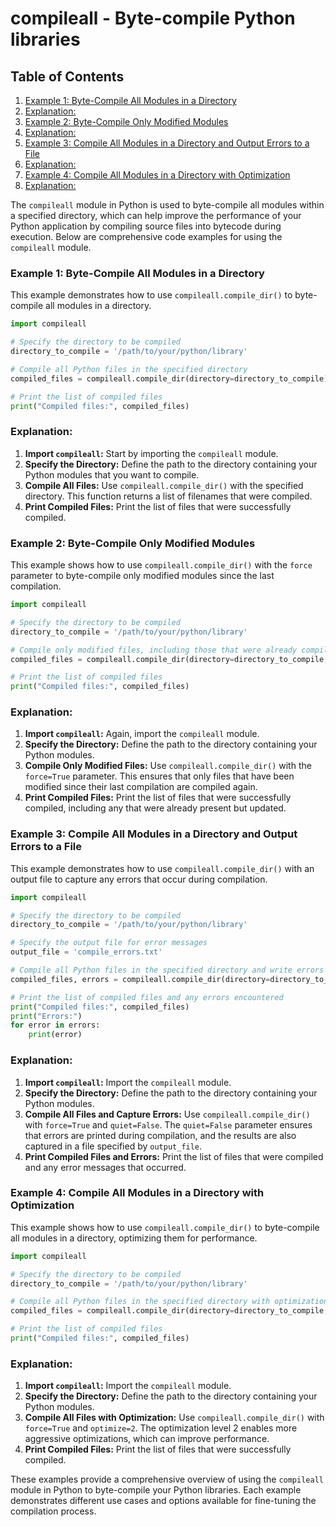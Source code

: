 # compileall - Byte-compile Python libraries
## Table of Contents

1. [Example 1: Byte-Compile All Modules in a Directory](#example-1-byte-compile-all-modules-in-a-directory)
2. [Explanation:](#explanation)
3. [Example 2: Byte-Compile Only Modified Modules](#example-2-byte-compile-only-modified-modules)
4. [Explanation:](#explanation)
5. [Example 3: Compile All Modules in a Directory and Output Errors to a File](#example-3-compile-all-modules-in-a-directory-and-output-errors-to-a-file)
6. [Explanation:](#explanation)
7. [Example 4: Compile All Modules in a Directory with Optimization](#example-4-compile-all-modules-in-a-directory-with-optimization)
8. [Explanation:](#explanation)



The `compileall` module in Python is used to byte-compile all modules within a specified directory, which can help improve the performance of your Python application by compiling source files into bytecode during execution. Below are comprehensive code examples for using the `compileall` module.

### Example 1: Byte-Compile All Modules in a Directory

This example demonstrates how to use `compileall.compile_dir()` to byte-compile all modules in a directory.

```python
import compileall

# Specify the directory to be compiled
directory_to_compile = '/path/to/your/python/library'

# Compile all Python files in the specified directory
compiled_files = compileall.compile_dir(directory=directory_to_compile)

# Print the list of compiled files
print("Compiled files:", compiled_files)
```

### Explanation:

1. **Import `compileall`:** Start by importing the `compileall` module.
2. **Specify the Directory:** Define the path to the directory containing your Python modules that you want to compile.
3. **Compile All Files:** Use `compileall.compile_dir()` with the specified directory. This function returns a list of filenames that were compiled.
4. **Print Compiled Files:** Print the list of files that were successfully compiled.

### Example 2: Byte-Compile Only Modified Modules

This example shows how to use `compileall.compile_dir()` with the `force` parameter to byte-compile only modified modules since the last compilation.

```python
import compileall

# Specify the directory to be compiled
directory_to_compile = '/path/to/your/python/library'

# Compile only modified files, including those that were already compiled but have been updated
compiled_files = compileall.compile_dir(directory=directory_to_compile, force=True)

# Print the list of compiled files
print("Compiled files:", compiled_files)
```

### Explanation:

1. **Import `compileall`:** Again, import the `compileall` module.
2. **Specify the Directory:** Define the path to the directory containing your Python modules.
3. **Compile Only Modified Files:** Use `compileall.compile_dir()` with the `force=True` parameter. This ensures that only files that have been modified since their last compilation are compiled again.
4. **Print Compiled Files:** Print the list of files that were successfully compiled, including any that were already present but updated.

### Example 3: Compile All Modules in a Directory and Output Errors to a File

This example demonstrates how to use `compileall.compile_dir()` with an output file to capture any errors that occur during compilation.

```python
import compileall

# Specify the directory to be compiled
directory_to_compile = '/path/to/your/python/library'

# Specify the output file for error messages
output_file = 'compile_errors.txt'

# Compile all Python files in the specified directory and write errors to a file
compiled_files, errors = compileall.compile_dir(directory=directory_to_compile, force=True, quiet=False)

# Print the list of compiled files and any errors encountered
print("Compiled files:", compiled_files)
print("Errors:")
for error in errors:
    print(error)
```

### Explanation:

1. **Import `compileall`:** Import the `compileall` module.
2. **Specify the Directory:** Define the path to the directory containing your Python modules.
3. **Compile All Files and Capture Errors:** Use `compileall.compile_dir()` with `force=True` and `quiet=False`. The `quiet=False` parameter ensures that errors are printed during compilation, and the results are also captured in a file specified by `output_file`.
4. **Print Compiled Files and Errors:** Print the list of files that were compiled and any error messages that occurred.

### Example 4: Compile All Modules in a Directory with Optimization

This example shows how to use `compileall.compile_dir()` to byte-compile all modules in a directory, optimizing them for performance.

```python
import compileall

# Specify the directory to be compiled
directory_to_compile = '/path/to/your/python/library'

# Compile all Python files in the specified directory with optimization level 2
compiled_files = compileall.compile_dir(directory=directory_to_compile, force=True, optimize=2)

# Print the list of compiled files
print("Compiled files:", compiled_files)
```

### Explanation:

1. **Import `compileall`:** Import the `compileall` module.
2. **Specify the Directory:** Define the path to the directory containing your Python modules.
3. **Compile All Files with Optimization:** Use `compileall.compile_dir()` with `force=True` and `optimize=2`. The optimization level 2 enables more aggressive optimizations, which can improve performance.
4. **Print Compiled Files:** Print the list of files that were successfully compiled.

These examples provide a comprehensive overview of using the `compileall` module in Python to byte-compile your Python libraries. Each example demonstrates different use cases and options available for fine-tuning the compilation process.
